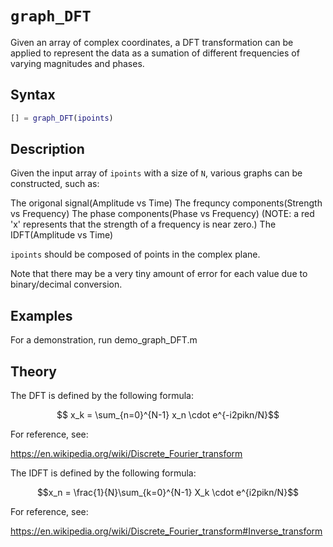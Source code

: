 # `graph_DFT`
Given an array of complex coordinates, a DFT transformation can be applied to represent the data as a sumation of different frequencies of varying magnitudes and phases.

## Syntax
```matlab
[] = graph_DFT(ipoints)
```

## Description
Given the input array of `ipoints` with a size of `N`, various graphs can be constructed, such as:

The origonal signal(Amplitude vs Time)
The frequncy components(Strength vs Frequency)
The phase components(Phase vs Frequency) (NOTE: a red 'x' represents that the strength of a frequency is near zero.)
The IDFT(Amplitude vs Time)


`ipoints` should be composed of points in the complex plane.

Note that there may be a very tiny amount of error for each value due to binary/decimal conversion.

## Examples

For a demonstration, run demo_graph_DFT.m 

## Theory

The DFT is defined by the following formula:
```math
 x_k = \sum_{n=0}^{N-1} x_n \cdot e^{-i2pikn/N}
```

For reference, see:

https://en.wikipedia.org/wiki/Discrete_Fourier_transform


The IDFT is defined by the following formula:
```math
x_n = \frac{1}{N}\sum_{k=0}^{N-1} X_k \cdot e^{i2pikn/N}
```


For reference, see:

https://en.wikipedia.org/wiki/Discrete_Fourier_transform#Inverse_transform




